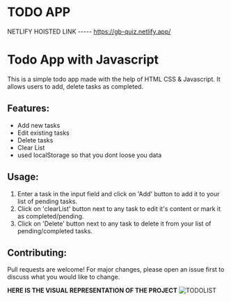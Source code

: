 #  **TODO APP**

NETLIFY HOISTED LINK ----- https://gb-quiz.netlify.app/


# Todo App with Javascript
This is a simple todo app made with the help of HTML CSS & Javascript. It allows users to add, delete tasks as completed. 

## Features: 
* Add new tasks 
* Edit existing tasks 
* Delete tasks 
* Clear List 
* used localStorage so that you dont loose you data


 ## Usage:  
1. Enter a task in the input field and click on 'Add' button to add it to your list of pending tasks.  
2. Click on 'clearList' button next to any task to edit it's content or mark it as completed/pending.  
3. Click on 'Delete' button next to any task to delete it from your list of pending/completed tasks.  

 ## Contributing:  
Pull requests are welcome! For major changes, please open an issue first to discuss what you would like to change.

**HERE IS THE VISUAL REPRESENTATION OF THE PROJECT**
![TODOLIST](https://user-images.githubusercontent.com/78648366/216784193-ca8d89c4-d830-45c8-aab5-701c03d6aff2.gif)
